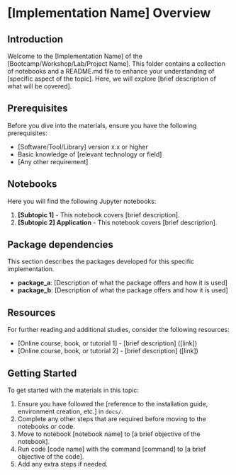 # [Implementation Name] Overview

## Introduction
Welcome to the [Implementation Name] of the [Bootcamp/Workshop/Lab/Project Name]. This folder contains a collection of notebooks and a README.md file to enhance your understanding of [specific aspect of the topic]. Here, we will explore [brief description of what will be covered].

## Prerequisites
Before you dive into the materials, ensure you have the following prerequisites:
- [Software/Tool/Library] version x.x or higher
- Basic knowledge of [relevant technology or field]
- [Any other requirement]

## Notebooks
Here you will find the following Jupyter notebooks:
1. **[Subtopic 1]** - This notebook covers [brief description].
2. **[Subtopic 2] Application** - This notebook covers [brief description].

## Package dependencies
This section describes the packages developed for this specific implementation.
- **package_a**: [Description of what the package offers and how it is used]
- **package_b**: [Description of what the package offers and how it is used]

## Resources
For further reading and additional studies, consider the following resources:
- [Online course, book, or tutorial 1] - [brief description] ([link])
- [Online course, book, or tutorial 2] - [brief description] ([link])

## Getting Started
To get started with the materials in this topic:
1. Ensure you have followed the [reference to the installation guide, environment creation, etc.] in `docs/`.
2. Complete any other steps that are required before moving to the notebooks or code.
3. Move to notebook [notebook name] to [a brief objective of the notebook].
4. Run code [code name] with the command [command] to [a brief objective of the code].
5. Add any extra steps if needed.
